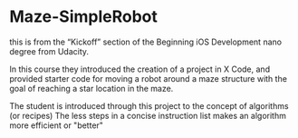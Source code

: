 # Maze-SimpleRobot
this is from the “Kickoff” section of the Beginning iOS Development nano degree from Udacity.

In this course they introduced the creation of a project in X Code, 
and provided starter code for moving a robot around a maze structure
with the goal of reaching a star location in the maze.

The student is introduced through this project to the concept of algorithms (or recipes)
The less steps in a concise instruction list makes an algorithm more efficient or "better"

